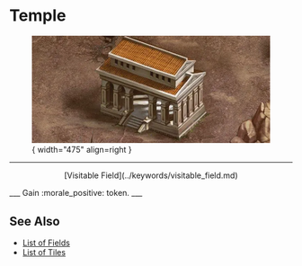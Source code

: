 # Temple

<figure markdown="span">

![Temple Map Location](../assets/locations-temple.webp){ width="475" align=right }

</figure>

___
<p style="text-align: center;" markdown>[Visitable Field](../keywords/visitable_field.md)</p>
___
Gain :morale_positive: token.
___


## See Also

- [List of Fields](index.md)
- [List of Tiles](../tiles/index.md)
